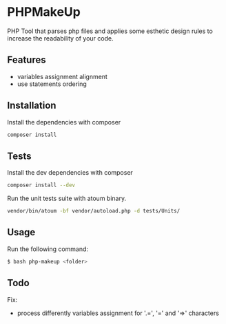 PHPMakeUp
==========

PHP Tool that parses php files and applies some esthetic design rules to increase the readability of your code.

## Features

* variables assignment alignment
* use statements ordering

## Installation

Install the dependencies with composer
```bash
composer install
```

## Tests

Install the dev dependencies with composer
```bash
composer install --dev
```

Run the unit tests suite with atoum binary.
```bash
vendor/bin/atoum -bf vendor/autoload.php -d tests/Units/
```

## Usage

Run the following command:
```bash
$ bash php-makeup <folder>
```

## Todo

Fix:
- process differently variables assignment for '.=', '=' and '=>' characters